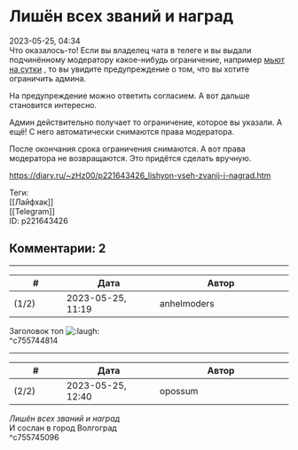 Лишён всех званий и наград
==========================

  
2023-05-25, 04:34  
 Что оказалось-то! Если вы владелец чата в телеге и вы выдали подчинённому модератору какое-нибудь ограничение, например  [мьют на сутки](Как%20в%20Телеграме%20выдать%20мьют%20на%20сутки)  , то вы увидите предупреждение о том, что вы хотите ограничить админа.   
   
 На предупреждение можно ответить согласием. А вот дальше становится интересно.   
   
 Админ действительно получает то ограничение, которое вы указали. А ещё! С него автоматически снимаются права модератора.   
   
 После окончания срока ограничения снимаются. А вот права модератора не возвращаются. Это придётся сделать вручную.   
  
<https://diary.ru/~zHz00/p221643426_lishyon-vseh-zvanij-i-nagrad.htm>  
  
Теги:  
[[Лайфхак]]  
[[Telegram]]  
ID: p221643426  


Комментарии: 2
--------------

  


---



|         #         |              Дата              |                     Автор                     |           ID           |
| --- | --- | --- | --- |
| (1/2) | 2023-05-25, 11:19 | anhelmoders | c755744814 |

  
 Заголовок топ ![:laugh:](//diary.ru/picture/1126.gif)   
 ^c755744814

---



|         #         |              Дата              |                     Автор                     |           ID           |
| --- | --- | --- | --- |
| (2/2) | 2023-05-25, 12:40 | opossum | c755745096 |

  
  *Лишён всех званий и наград*    
 И сослан в город Волгоград   
 ^c755745096